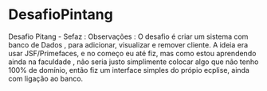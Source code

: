 # DesafioPintang

Desafio Pitang - Sefaz :
Observações :
 O desafio é criar um sistema com banco de Dados , para adicionar, visualizar e remover cliente. A ideia era usar JSF/Primefaces, e no começo eu até fiz,
 mas como estou aprendendo ainda na faculdade , não seria justo simplimente colocar algo que não tenho 100% de domínio, então fiz um interface
 simples do própio ecplise, ainda com ligação ao banco. 
 
